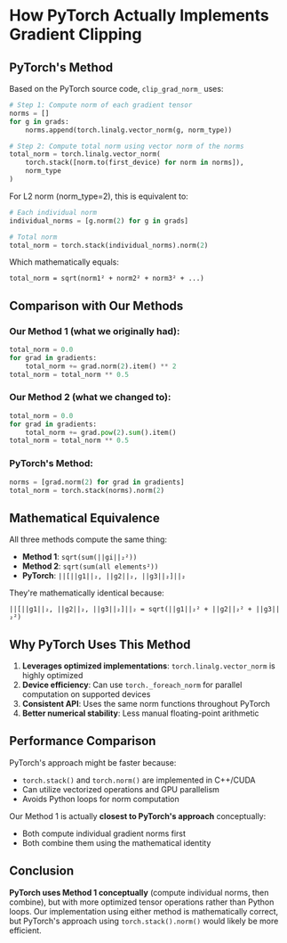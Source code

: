 # How PyTorch Actually Implements Gradient Clipping

## PyTorch's Method

Based on the PyTorch source code, `clip_grad_norm_` uses:

```python
# Step 1: Compute norm of each gradient tensor
norms = []
for g in grads:
    norms.append(torch.linalg.vector_norm(g, norm_type))

# Step 2: Compute total norm using vector norm of the norms
total_norm = torch.linalg.vector_norm(
    torch.stack([norm.to(first_device) for norm in norms]), 
    norm_type
)
```

For L2 norm (norm_type=2), this is equivalent to:
```python
# Each individual norm
individual_norms = [g.norm(2) for g in grads]

# Total norm 
total_norm = torch.stack(individual_norms).norm(2)
```

Which mathematically equals:
```
total_norm = sqrt(norm1² + norm2² + norm3² + ...)
```

## Comparison with Our Methods

### Our Method 1 (what we originally had):
```python
total_norm = 0.0
for grad in gradients:
    total_norm += grad.norm(2).item() ** 2
total_norm = total_norm ** 0.5
```

### Our Method 2 (what we changed to):
```python
total_norm = 0.0
for grad in gradients:
    total_norm += grad.pow(2).sum().item()
total_norm = total_norm ** 0.5
```

### PyTorch's Method:
```python
norms = [grad.norm(2) for grad in gradients]
total_norm = torch.stack(norms).norm(2)
```

## Mathematical Equivalence

All three methods compute the same thing:
- **Method 1**: `sqrt(sum(||gi||₂²))` 
- **Method 2**: `sqrt(sum(all elements²))`
- **PyTorch**: `||[||g1||₂, ||g2||₂, ||g3||₂]||₂`

They're mathematically identical because:
```
||[||g1||₂, ||g2||₂, ||g3||₂]||₂ = sqrt(||g1||₂² + ||g2||₂² + ||g3||₂²)
```

## Why PyTorch Uses This Method

1. **Leverages optimized implementations**: `torch.linalg.vector_norm` is highly optimized
2. **Device efficiency**: Can use `torch._foreach_norm` for parallel computation on supported devices
3. **Consistent API**: Uses the same norm functions throughout PyTorch
4. **Better numerical stability**: Less manual floating-point arithmetic

## Performance Comparison

PyTorch's approach might be faster because:
- `torch.stack()` and `torch.norm()` are implemented in C++/CUDA
- Can utilize vectorized operations and GPU parallelism
- Avoids Python loops for norm computation

Our Method 1 is actually **closest to PyTorch's approach** conceptually:
- Both compute individual gradient norms first
- Both combine them using the mathematical identity

## Conclusion

**PyTorch uses Method 1 conceptually** (compute individual norms, then combine), but with more optimized tensor operations rather than Python loops. Our implementation using either method is mathematically correct, but PyTorch's approach using `torch.stack().norm()` would likely be more efficient.